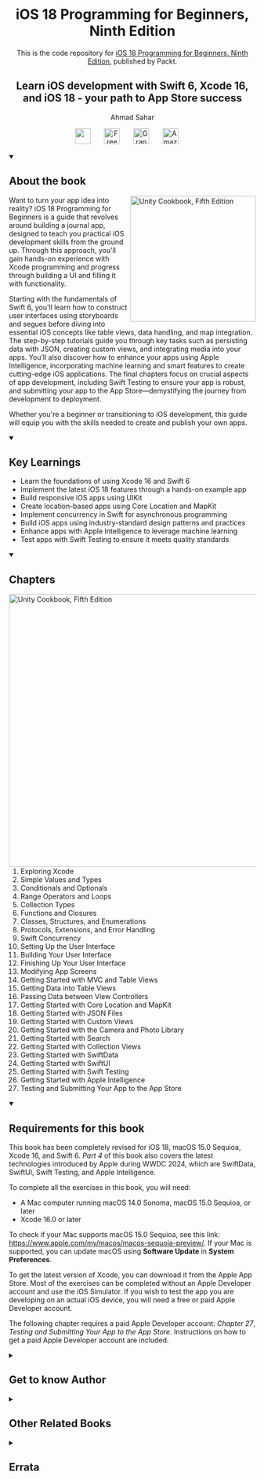 <h1 align="center">
iOS 18 Programming for Beginners, Ninth Edition</h1>
<p align="center">This is the code repository for <a href ="https://www.packtpub.com/en-us/product/ios-18-programming-for-beginners-ninth-edition/9781836204893"> iOS 18 Programming for Beginners, Ninth Edition</a>, published by Packt.
</p>

<h2 align="center">
Learn iOS development with Swift 6, Xcode 16, and iOS 18 - your path to App Store success 
</h2>
<p align="center">
Ahmad Sahar</p>

<p align="center">
   <a href="https://packt.link/ios-Swift" alt="Discord" title="Learn more on the Discord server"><img width="32px" src="https://cliply.co/wp-content/uploads/2021/08/372108630_DISCORD_LOGO_400.gif"/></a>
  &#8287;&#8287;&#8287;&#8287;&#8287;
  <a href="https://packt.link/free-ebook/9781836204893"><img width="32px" alt="Free PDF" title="Free PDF" src="https://cdn-icons-png.flaticon.com/512/4726/4726010.png"/></a>
 &#8287;&#8287;&#8287;&#8287;&#8287;
  <a href="https://packt.link/gbp/9781836204893"><img width="32px" alt="Graphic Bundle" title="Graphic Bundle" src="https://cdn-icons-png.flaticon.com/512/2659/2659360.png"/></a>
  &#8287;&#8287;&#8287;&#8287;&#8287;
   <a href="https://www.amazon.com/iOS-18-Programming-Beginners-development/dp/1836204892/"><img width="32px" alt="Amazon" title="Get your copy" src="https://cdn-icons-png.flaticon.com/512/15466/15466027.png"/></a>
  &#8287;&#8287;&#8287;&#8287;&#8287;
</p>
<details open> 
  <summary><h2>About the book</summary>
<a href="https://www.packtpub.com/product/unity-cookbook-fifth-edition/9781805123026">
<img src="https://content.packt.com/B31371/cover_image_small.jpg" alt="Unity Cookbook, Fifth Edition" height="256px" align="right">
</a>

Want to turn your app idea into reality? iOS 18 Programming for Beginners is a guide that revolves around building a journal app, designed to teach you practical iOS development skills from the ground up. Through this approach, you'll gain hands-on experience with Xcode programming and progress through building a UI and filling it with functionality.

Starting with the fundamentals of Swift 6, you'll learn how to construct user interfaces using storyboards and segues before diving into essential iOS concepts like table views, data handling, and map integration. The step-by-step tutorials guide you through key tasks such as persisting data with JSON, creating custom views, and integrating media into your apps. You’ll also discover how to enhance your apps using Apple Intelligence, incorporating machine learning and smart features to create cutting-edge iOS applications. The final chapters focus on crucial aspects of app development, including Swift Testing to ensure your app is robust, and submitting your app to the App Store—demystifying the journey from development to deployment.

Whether you're a beginner or transitioning to iOS development, this guide will equip you with the skills needed to create and publish your own apps.</details>
<details open> 
  <summary><h2>Key Learnings</summary>
<ul>

<li>Learn the foundations of using Xcode 16 and Swift 6</li>

<li>Implement the latest iOS 18 features through a hands-on example app</li>

<li>Build responsive iOS apps using UIKit</li>

<li>Create location-based apps using Core Location and MapKit</li>

<li>Implement concurrency in Swift for asynchronous programming</li>

<li>Build iOS apps using industry-standard design patterns and practices</li>

<li>Enhance apps with Apple Intelligence to leverage machine learning</li>

<li>Test apps with Swift Testing to ensure it meets quality standards</li>

</ul>

  </details>

<details open> 
  <summary><h2>Chapters</summary>
     <img src="https://cliply.co/wp-content/uploads/2020/02/372002150_DOCUMENTS_400px.gif" alt="Unity Cookbook, Fifth Edition" height="556px" align="right">
<ol>

  <li>Exploring Xcode </li>

  <li>Simple Values and Types </li>

  <li>Conditionals and Optionals </li>

  <li>Range Operators and Loops </li>

  <li>Collection Types</li>

  <li>Functions and Closures </li>

  <li>Classes, Structures, and Enumerations </li>

  <li>Protocols, Extensions, and Error Handling </li>

  <li>Swift Concurrency</li>

  <li>Setting Up the User Interface </li>

  <li>Building Your User Interface </li>

  <li>Finishing Up Your User Interface </li>

  <li>Modifying App Screens</li>

  <li>Getting Started with MVC and Table Views </li>

  <li>Getting Data into Table Views </li>

  <li>Passing Data between View Controllers</li>

  <li>Getting Started with Core Location and MapKit </li>

  <li>Getting Started with JSON Files </li>

  <li>Getting Started with Custom Views </li>

  <li>Getting Started with the Camera and Photo Library </li>

  <li>Getting Started with Search </li>

  <li>Getting Started with Collection Views</li>

  <li>Getting Started with SwiftData </li>

  <li>Getting Started with SwiftUI </li>

  <li>Getting Started with Swift Testing </li>

  <li>Getting Started with Apple Intelligence </li>

  <li>Testing and Submitting Your App to the App Store </li>

</ol>

</details>


<details open> 
  <summary><h2>Requirements for this book</summary>

<p class="normal">This book has been completely revised for iOS 18, macOS 15.0 Sequioa, Xcode 16, and Swift 6. <em class="italic">Part 4 </em>of this book also covers the latest technologies introduced by Apple during WWDC 2024, which are SwiftData, SwiftUI, Swift Testing, and Apple Intelligence.</p>
    <p class="normal">To complete all the exercises in this book, you will need:</p>
    <ul>
      <li class="bulletList">A Mac computer running macOS 14.0 Sonoma, macOS 15.0 Sequioa, or later</li>
      <li class="bulletList">Xcode 16.0 or later</li>
    </ul>
    <p class="normal">To check if your Mac supports macOS 15.0 Sequioa, see this link: <a href="https://www.apple.com/my/macos/macos-sequoia-preview/"><span class="url">https://www.apple.com/my/macos/macos-sequoia-preview/</span></a>. If your Mac is supported, you can update macOS using <strong class="screenText">Software Update</strong> in <strong class="screenText">System Preferences</strong>.</p>
    <p class="normal">To get the latest version of Xcode, you can download it from the Apple App Store. Most of the exercises can be completed without an Apple Developer account and use the iOS Simulator. If you wish to test the app you are developing on an actual iOS device, you will need a free or paid Apple Developer account. </p>
    <p class="normal">The following chapter requires a paid Apple Developer account: <em class="chapterRef">Chapter 27</em>, <em class="italic">Testing and Submitting Your App to the App Store. </em>Instructions on how to get a paid Apple Developer account are included.</p>

    
  </details>
    


<details> 
  <summary><h2>Get to know Author</h2></summary>

_Ahmad Sahar_ is a trainer, presenter, and consultant at Tomafuwi Productions, specializing in conducting training courses for macOS and iOS, macOS Support Essentials certification courses, and iOS Development courses. He is a member of the DevCon iOS and MyCocoaHeads online communities in Malaysia and has conducted presentations and talks for both groups. In his spare time, he likes building and programming LEGO Mindstorms robots.



</details>
<details> 
  <summary><h2>Other Related Books</h2></summary>
<ul>

  <li><a href="https://www.packtpub.com/en-us/product/designing-and-prototyping-interfaces-with-figma-second-edition/9781835464601">Designing and Prototyping Interfaces with Figma, Second Edition</a></li>

  <li><a href="https://www.packtpub.com/en-us/product/swiftui-cookbook-third-edition/9781805121732">SwiftUI Cookbook, Third Edition</a></li>

  <li><a href="https://www.packtpub.com/en-us/product/101-ux-principles--2nd-edition-second-edition/9781803234885">101 UX Principles – 2nd edition, Second Edition</a></li>
 
</ul>

</details>
<details> 
  <summary><h2>Errata</h2></summary>
<ul>

  <li>There is a typo in Chapter 4, **Range Operators and Loops**, under the topic **The repeat-while loop** on page 63.  

In the second last paragraph, the last line currently reads:  
*"The loop is repeated until y contains 50, at which point **x** < 50 returns false and the loop stops."*  

It should be corrected to:  
*"The loop is repeated until y contains 50, at which point **y** < 50 returns false and the loop stops."*  </li>
 
</ul>

</details>
